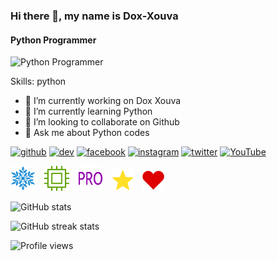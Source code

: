 ### Hi there 👋, my name is Dox-Xouva
#### Python Programmer
![Python Programmer](https://scontent.fdac33-1.fna.fbcdn.net/v/t39.30808-6/286875594_135720679118570_2699429069068131970_n.jpg?stp=dst-jpg_s960x960&_nc_cat=103&ccb=1-7&_nc_sid=e3f864&_nc_eui2=AeHgYxz295vXZu17wfXlyeaxtxIbMTkMjR63EhsxOQyNHsLWiRN9OGzyyVJ3QeYATJvjCHobTrG6lGPYn85TkS8e&_nc_ohc=fvv6bfrxE7MAX80ydgU&_nc_oc=AQkZC4GvMp3_ZDPKOR90CHuMOPEs9quCOTLLUVwsnKBB6zu3yPW80zS3v4xTMeMf1S0&_nc_ht=scontent.fdac33-1.fna&oh=00_AT9KCtml61Tvsrz4wiGC-WzoOfpy7d6KAP5NCFugMqEprQ&oe=62B92697)


Skills: python

- 🔭 I’m currently working on Dox Xouva 
- 🌱 I’m currently learning Python 
- 👯 I’m looking to collaborate on Github 
- 💬 Ask me about Python codes 


[<img src='https://cdn.jsdelivr.net/npm/simple-icons@3.0.1/icons/github.svg' alt='github' height='40'>](https://github.com/Dox-Xouva)  [<img src='https://cdn.jsdelivr.net/npm/simple-icons@3.0.1/icons/dev-dot-to.svg' alt='dev' height='40'>](https://dev.to/Dox-Xouva)  [<img src='https://cdn.jsdelivr.net/npm/simple-icons@3.0.1/icons/facebook.svg' alt='facebook' height='40'>](https://www.facebook.com/100080419151330)  [<img src='https://cdn.jsdelivr.net/npm/simple-icons@3.0.1/icons/instagram.svg' alt='instagram' height='40'>](https://www.instagram.com/Dox-Xouva/)  [<img src='https://cdn.jsdelivr.net/npm/simple-icons@3.0.1/icons/twitter.svg' alt='twitter' height='40'>](https://twitter.com/Dox-Xouva)  [<img src='https://cdn.jsdelivr.net/npm/simple-icons@3.0.1/icons/youtube.svg' alt='YouTube' height='40'>](https://www.youtube.com/channel/Dox-Xouva)  

<a href='https://archiveprogram.github.com/'><img src='https://raw.githubusercontent.com/acervenky/animated-github-badges/master/assets/acbadge.gif' width='40' height='40'></a> <a href='https://docs.github.com/en/developers'><img src='https://raw.githubusercontent.com/acervenky/animated-github-badges/master/assets/devbadge.gif' width='40' height='40'></a> <a href='https://github.com/pricing'><img src='https://raw.githubusercontent.com/acervenky/animated-github-badges/master/assets/pro.gif' width='40' height='40'></a> <a href='https://stars.github.com/'><img src='https://raw.githubusercontent.com/acervenky/animated-github-badges/master/assets/starbadge.gif' width='35' height='35'></a> <a href='https://docs.github.com/en/github/supporting-the-open-source-community-with-github-sponsors'><img src='https://raw.githubusercontent.com/acervenky/animated-github-badges/master/assets/sponsorbadge.gif' width='35' height='35'></a> 

![GitHub stats](https://github-readme-stats.vercel.app/api?username=Dox-Xouva&show_icons=true&count_private=true)  

![GitHub streak stats](https://github-readme-streak-stats.herokuapp.com/?user=Dox-Xouva)  

![Profile views](https://gpvc.arturio.dev/Dox-Xouva)  
